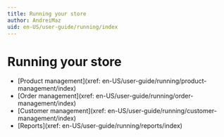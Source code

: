 ```yaml
---
title: Running your store
author: AndreiMaz
uid: en-US/user-guide/running/index
---
```

# Running your store

* [Product management](xref: en-US/user-guide/running/product-management/index)
* [Order management](xref: en-US/user-guide/running/order-management/index)
* [Customer management](xref: en-US/user-guide/running/customer-management/index)
* [Reports](xref: en-US/user-guide/running/reports/index)

